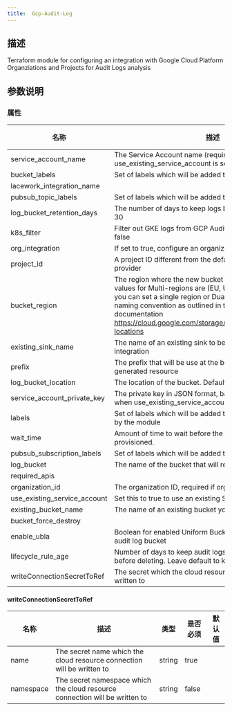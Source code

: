 ```yaml
---
title:  Gcp-Audit-Log
---
```


## 描述

Terraform module for configuring an integration with Google Cloud Platform Organziations and Projects for Audit Logs analysis

## 参数说明


### 属性

 名称 | 描述 | 类型 | 是否必须 | 默认值 
 ------------ | ------------- | ------------- | ------------- | ------------- 
 service_account_name | The Service Account name (required when use_existing_service_account is set to true) | string | false |  
 bucket_labels | Set of labels which will be added to the audit log bucket | map(string) | false |  
 lacework_integration_name |  | string | false |  
 pubsub_topic_labels | Set of labels which will be added to the topic | map(string) | false |  
 log_bucket_retention_days | The number of days to keep logs before deleting. Default is 30 | number | false |  
 k8s_filter | Filter out GKE logs from GCP Audit Log sinks.  Default is false | bool | false |  
 org_integration | If set to true, configure an organization level integration | bool | false |  
 project_id | A project ID different from the default defined inside the provider | string | false |  
 bucket_region | The region where the new bucket will be created, valid values for Multi-regions are (EU, US or ASIA) alternatively you can set a single region or Dual-regions follow the naming convention as outlined in the GCP bucket locations documentation https://cloud.google.com/storage/docs/locations#available-locations|string|US|false| | string | false |  
 existing_sink_name | The name of an existing sink to be re-used for this integration | string | false |  
 prefix | The prefix that will be use at the beginning of every generated resource | string | false |  
 log_bucket_location | The location of the bucket. Default is global | string | false |  
 service_account_private_key | The private key in JSON format, base64 encoded (required when use_existing_service_account is set to true) | string | false |  
 labels | Set of labels which will be added to the resources managed by the module | map(string) | false |  
 wait_time | Amount of time to wait before the next resource is provisioned. | string | false |  
 pubsub_subscription_labels | Set of labels which will be added to the subscription | map(string) | false |  
 log_bucket | The name of the bucket that will receive log objects | string | false |  
 required_apis |  | map(any) | false |  
 organization_id | The organization ID, required if org_integration is set to true | string | false |  
 use_existing_service_account | Set this to true to use an existing Service Account | bool | false |  
 existing_bucket_name | The name of an existing bucket you want to send the logs to | string | false |  
 bucket_force_destroy |  | bool | false |  
 enable_ubla | Boolean for enabled Uniform Bucket Level Access on the audit log bucket | bool | false |  
 lifecycle_rule_age | Number of days to keep audit logs in Lacework GCS bucket before deleting. Leave default to keep indefinitely | number | false |  
 writeConnectionSecretToRef | The secret which the cloud resource connection will be written to | [writeConnectionSecretToRef](#writeConnectionSecretToRef) | false |  


#### writeConnectionSecretToRef

 名称 | 描述 | 类型 | 是否必须 | 默认值 
 ------------ | ------------- | ------------- | ------------- | ------------- 
 name | The secret name which the cloud resource connection will be written to | string | true |  
 namespace | The secret namespace which the cloud resource connection will be written to | string | false |  
